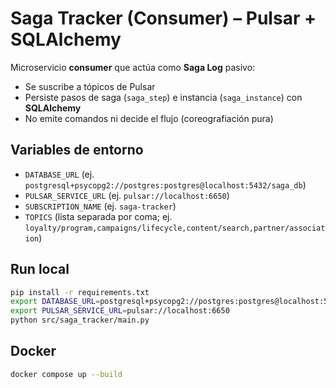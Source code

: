 # Saga Tracker (Consumer) – Pulsar + SQLAlchemy

Microservicio **consumer** que actúa como **Saga Log** pasivo:
- Se suscribe a tópicos de Pulsar
- Persiste pasos de saga (`saga_step`) e instancia (`saga_instance`) con **SQLAlchemy**
- No emite comandos ni decide el flujo (coreografiación pura)

## Variables de entorno

- `DATABASE_URL` (ej. `postgresql+psycopg2://postgres:postgres@localhost:5432/saga_db`)
- `PULSAR_SERVICE_URL` (ej. `pulsar://localhost:6650`)
- `SUBSCRIPTION_NAME` (ej. `saga-tracker`)
- `TOPICS` (lista separada por coma; ej. `loyalty/program,campaigns/lifecycle,content/search,partner/association`)

## Run local

```bash
pip install -r requirements.txt
export DATABASE_URL=postgresql+psycopg2://postgres:postgres@localhost:5432/saga_db
export PULSAR_SERVICE_URL=pulsar://localhost:6650
python src/saga_tracker/main.py
```

## Docker

```bash
docker compose up --build
```


